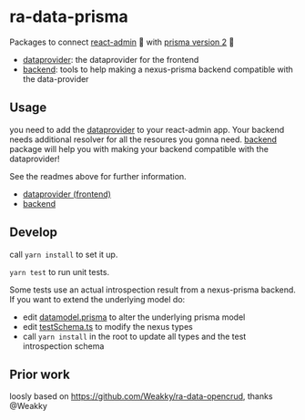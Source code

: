 # ra-data-prisma

Packages to connect [react-admin](https://marmelab.com/react-admin) 🧩 with [prisma version 2](https://github.com/prisma/prisma) 🌈

- [dataprovider](./packages/dataprovider/README.md): the dataprovider for the frontend
- [backend](./packages/backend/README.md): tools to help making a nexus-prisma backend compatible with the data-provider

## Usage

you need to add the [dataprovider](./packages/dataprovider/README.md) to your react-admin app.
Your backend needs additional resolver for all the resoures you gonna need. [backend](./packages/backend/README.md) package will help you with making your backend compatible with the dataprovider!

See the readmes above for further information.

- [dataprovider (frontend)](./packages/dataprovider/README.md)
- [backend](./packages/backend/README.md)

## Develop

call `yarn install` to set it up.

`yarn test` to run unit tests.

Some tests use an actual introspection result from a nexus-prisma backend. If you want to extend the underlying model do:

- edit [datamodel.prisma](packages/dataprovider/test-data/datamodel.prisma) to alter the underlying prisma model
- edit [testSchema.ts](packages/dataprovider/test-data/testSchema.ts) to modify the nexus types
- call `yarn install` in the root to update all types and the test introspection schema

## Prior work

loosly based on https://github.com/Weakky/ra-data-opencrud, thanks @Weakky
